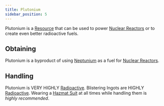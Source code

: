 ```yaml
---
title: Plutonium
sidebar_position: 5
---
```


Plutonium is a [Resource](/docs/Slimefun/Resources) that can be used to power [Nuclear Reactors](Electric-Machines#energy-generation) or to create even better radioactive fuels.

## Obtaining

Plutonium is a byproduct of using [Neptunium](Neptunium) as a fuel for [Nuclear Reactors](Electric-Machines#energy-generation).

## Handling

Plutonium is VERY HIGHLY [Radioactive](Radiation). Blistering Ingots are HIGHLY [Radioactive](Radiation). Wearing a [Hazmat Suit](Armor#hazmat-suit) at all times while handling them is *highly recommended*.
